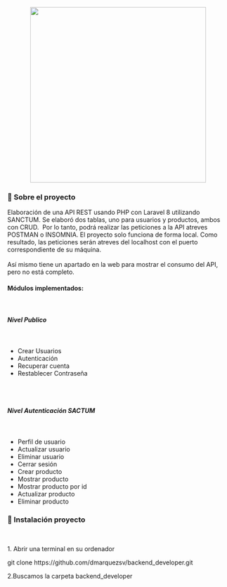 <p align="center"><a href="https://laravel.com" target="_blank"><img src="https://raw.githubusercontent.com/laravel/art/master/logo-lockup/5%20SVG/2%20CMYK/1%20Full%20Color/laravel-logolockup-cmyk-red.svg" width="400"></a></p>
<h3>
  🚀 Sobre el proyecto
</h3> 

<p> 
Elaboración de una API REST usando PHP con Laravel 8 utilizando SANCTUM. Se elaboró dos tablas, uno para usuarios y productos, ambos con CRUD.  Por lo tanto, podrá realizar las peticiones a la API atreves POSTMAN o INSOMNIA. El proyecto solo funciona de forma local. Como resultado, las peticiones serán atreves del localhost con el puerto correspondiente de su máquina.
<br><br>
Así mismo tiene un apartado en la web para mostrar el consumo del API, pero no está completo.
</p>

<h4>Módulos implementados:</h4>
<br>

<h5>Nivel Publico</h5><br>
<ul>   
<li>Crear Usuarios</li>
<li>Autenticación</li>
<li>Recuperar cuenta</li>
<li>Restablecer Contraseña</li>
</ul>
<br><br>
<h5>Nivel Autenticación SACTUM</h5><br>

<ul>   
<li>Perfil de usuario</li>
<li>Actualizar usuario</li>
<li>Eliminar usuario</li>
<li>Cerrar sesión</li>
<li>Crear producto</li>
<li>Mostrar producto</li>
<li>Mostrar producto por id</li>
<li>Actualizar producto</li>
<li>Eliminar producto</li>
</ul>

<h3>
  🚀 Instalación proyecto
</h3> 
<br>

<p>1. Abrir una terminal en su ordenador</p>
git clone https://github.com/dmarquezsv/backend_developer.git
<br>
<P>2.Buscamos la carpeta backend_developer</P>



